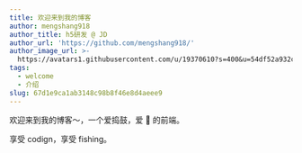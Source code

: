 ```yaml
---
title: 欢迎来到我的博客
author: mengshang918
author_title: h5研发 @ JD
author_url: 'https://github.com/mengshang918/'
author_image_url: >-
  https://avatars1.githubusercontent.com/u/19370610?s=400&u=54df52a932ca8904a187c86709db70196b69321b&v=4
tags:
  - welcome
  - 介绍
slug: 67d1e9ca1ab3148c98b8f46e8d4aeee9
---
```


欢迎来到我的博客～，一个爱捣鼓，爱 🎣 的前端。

<!--truncate-->

享受 codign，享受 fishing。

